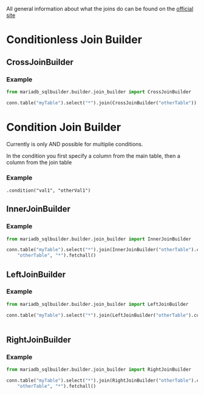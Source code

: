 All general information about what the joins do can be found on the [official site](https://mariadb.com/kb/en/joining-tables-with-join-clauses/)

# Conditionless Join Builder
## CrossJoinBuilder
### Example

```python
from mariadb_sqlbuilder.builder.join_builder import CrossJoinBuilder

conn.table("myTable").select("*").join(CrossJoinBuilder("otherTable")).join_select("otherTable", "*").fetchall()
```

# Condition Join Builder
Currently is only AND possible for multiplie conditions.

In the condition you first specify a column from the main table, then a column from the join table 
### Example
`.condition("val1", "otherVal1")`


## InnerJoinBuilder
### Example

```python
from mariadb_sqlbuilder.builder.join_builder import InnerJoinBuilder

conn.table("myTable").select("*").join(InnerJoinBuilder("otherTable").condition("my", "other")).join_select(
    "otherTable", "*").fetchall()
```
## LeftJoinBuilder
### Example

```python
from mariadb_sqlbuilder.builder.join_builder import LeftJoinBuilder

conn.table("myTable").select("*").join(LeftJoinBuilder("otherTable").condition("my", "other")).join_select("otherTable",
                                                                                                           "*").fetchall()
```
## RightJoinBuilder
### Example

```python
from mariadb_sqlbuilder.builder.join_builder import RightJoinBuilder

conn.table("myTable").select("*").join(RightJoinBuilder("otherTable").condition("my", "other")).join_select(
    "otherTable", "*").fetchall()
```
